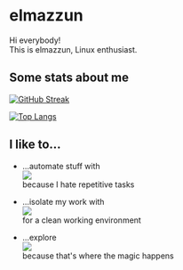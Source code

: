 # elmazzun

Hi everybody!  
This is elmazzun, Linux enthusiast.

## Some stats about me

[![GitHub Streak](http://github-readme-streak-stats.herokuapp.com?user=elmazzun&theme=dark&background=000000)](https://git.io/streak-stats)

[![Top Langs](https://github-readme-stats.vercel.app/api/top-langs/?username=elmazzun&layout=compact&theme=vision-friendly-dark)](https://github.com/elmazzun/github-readme-stats)

## I like to...

- ...automate stuff with  
  <img src="https://skillicons.dev/icons?i=git,gitlab,ansible" />  
  because I hate repetitive tasks

- ...isolate my work with  
  <img src="https://skillicons.dev/icons?i=docker,kubernetes,openshift" />  
  for a clean working environment

- ...explore  
  <img src="https://skillicons.dev/icons?i=linux" />  
  because that's where the magic happens

